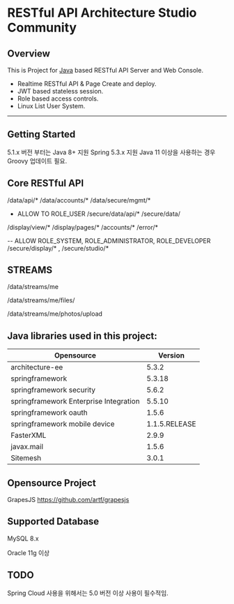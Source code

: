 # RESTful API Architecture Studio Community
## Overview

This is Project for [Java][java] based RESTful API Server and Web Console.

- Realtime RESTful API & Page Create and deploy.
- JWT based stateless session.
- Role based access controls.
- Linux List User System.

------
## Getting Started
5.1.x 버전 부터는 Java 8+ 지원
Spring 5.3.x 지원
Java 11 이상을 사용하는 경우 Groovy 업데이트 필요.

## Core RESTful API
/data/api/*
/data/accounts/*
/data/secure/mgmt/*

- ALLOW TO ROLE_USER
/secure/data/api/*
/secure/data/

/display/view/*
/display/pages/*
/accounts/*
/error/*


-- ALLOW ROLE_SYSTEM, ROLE_ADMINISTRATOR, ROLE_DEVELOPER
/secure/display/* , /secure/studio/*


## STREAMS

/data/streams/me

/data/streams/me/files/

/data/streams/me/photos/upload
 


## Java libraries used in this project:
| Opensource | Version |
|------------|---------|
| architecture-ee | 5.3.2 |
| springframework | 5.3.18 |
| springframework security | 5.6.2|
| springframework Enterprise Integration | 5.5.10|
| springframework oauth | 1.5.6 |
| springframework mobile device | 1.1.5.RELEASE |
| FasterXML | 2.9.9 |
| javax.mail | 1.5.6 |
| Sitemesh| 3.0.1 |

## Opensource Project

GrapesJS https://github.com/artf/grapesjs


## Supported Database 
MySQL 8.x

Oracle 11g 이상 

## TODO
Spring Cloud 사용을 위해서는 5.0 버전 이상 사용이 필수적임.

[java]: https://en.wikipedia.org/wiki/Java_(programming_language)
